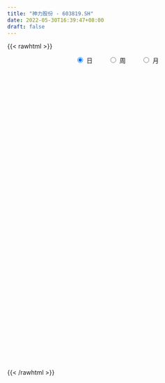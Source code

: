 ```yaml
---
title: "神力股份 - 603819.SH"
date: 2022-05-30T16:39:47+08:00
draft: false
---
```

{{< rawhtml >}}
    <div style="text-align: center">
        <label style="padding: 1rem;"><input style="margin-right: .5rem" type="radio" name="period" value="D" checked onclick="period_change(this)">日</label>
        <label style="padding: 1rem;"><input style="margin-right: .5rem" type="radio" name="period" value="W" onclick="period_change(this)">周</label>
        <label style="padding: 1rem;"><input style="margin-right: .5rem" type="radio" name="period" value="M" onclick="period_change(this)">月</label>
    </div>
    <div id="chart" style="height: 700px;"></div> 
    <script type="text/javascript">
        const D_v = [10223.72,28641.64,24854.76,28462.38,26867.82,13006.92,14292.46,27494.12,19308.76,8694.48,15122.84,15204.4,7670.02,7417.9,7442.34,15569.12,9245.5,9220.27,5285.62,10233.92,4810.43,6404.5,5934.16,6040.42,5192.94,5752.12,6623.2,9784.2,7281.5,10155.64,7905.74,6839.22,6178.46,5468.78,4627.92,9504.5,7367.68,9337.5,12275.96,6157.66,9246.86,10525.52,9536.72,10929.74,12948.22,7440.14,9768.22,6213.0,9106.76,7025.38,11120.38,12427.8,6692.04,10609.6,7522.4,15599.44,13288.26,7909.0,9868.54,19442.16,12157.93,9206.92,7514.91,10358.61,9005.1,8041.52,8830.52,8003.0,15583.64,15485.52,12055.1,15901.34,10285.3,24515.52,14471.04,19278.2,35769.14,33543.32,50049.56,150177.56,79004.63,56477.78,24735.38,42853.44,25423.29,22233.41,27345.42,30953.2,34134.75,26908.0,22181.26,55449.38,38344.74,43847.14,24689.2,30175.5,28969.82,23032.56,11895.56,30319.26,19587.68,42797.8,69416.21,50713.94,42618.26,57391.51,111345.66,165420.46,86145.98,77000.58,92272.63,87296.42,81593.84,52760.0,57339.28,70195.96,75423.82,51297.4,40683.08,27838.6,37239.7,28239.14,59243.17,47792.34,35117.6,23079.48,57954.48,57416.67,136961.23,55951.41,52916.28,72539.8,37294.6,22235.24,53561.3,22894.51,30771.52,49557.62,90156.72,129328.86,94673.08,70117.02,33253.82,37516.3,25923.3,90074.08,87306.24,66559.48,59321.12,48577.06,38110.36,31180.66,28447.72,24217.62,31829.2,46743.86,39338.52,41744.49,40741.26,26920.29,37973.25,107660.24,47471.34,39367.84,23501.46,28471.22,17944.8,15307.4,24383.68,14344.0,9666.0,15599.04,12706.0,32106.14,25380.82,23814.86,25183.51,15918.59,14622.64,12578.0,9690.86,18067.42,37128.0,32363.12,16439.22,11580.14,12929.22,25294.78,34631.82,20804.34,16348.68,10943.5,13491.92,13091.82,12646.52,15341.02,15125.65,19544.26,23601.42,26980.3,16261.08,16120.0,15943.74,13697.36,8838.84,17022.0,8602.0,9547.26,10967.06,7484.72,11038.14,12153.0,8659.4,9856.88,9416.47,14806.75,16845.22,9719.0,19377.0,17823.0,14666.0,20506.0,22494.3,15890.77,11413.0,19129.0,16636.13,6186.2,24771.1,16411.22,25726.1,30597.7,44641.47,24327.79,75830.12,84613.74,46742.85,32865.18,20915.34,31584.9,30231.88,13623.0,24200.3,23887.28,21806.1,20106.66,26139.84,19075.62,23102.92,16304.0]
const D_histogram = [0.0,0.0114616524,0.0180186319,0.0051941545,-0.0095642985,-0.0196404372,-0.0198461986,-0.0220865298,-0.034349636,-0.0413502057,-0.0382157078,-0.044734849,-0.043484818,-0.0386016099,-0.034793703,-0.0400636219,-0.038555946,-0.033423158,-0.0281256409,-0.0324855979,-0.0292262746,-0.020025609,-0.0139258451,-0.0125912473,-0.0085410374,-0.0055342931,-0.003964754,-0.0033692687,-0.0040460152,-0.0112190638,-0.0118514489,-0.0172585832,-0.0183157082,-0.0146346402,-0.0087815536,-0.0024920781,-0.0032730501,0.0087935273,0.020601988,0.022648218,0.0171404311,0.0033185337,-0.0143593073,-0.036685433,-0.0376966685,-0.0309528045,-0.0158021114,-0.0159238646,-0.0211081786,-0.0336129639,-0.0301904709,-0.0328500868,-0.0308112611,-0.0201206069,-0.0115416601,0.008692002,0.0211102351,0.0196345135,0.0216082952,0.0466512692,0.065589145,0.0770055115,0.0848480956,0.0821880752,0.0550283993,0.0399763905,0.0249148734,0.0086656304,0.0269655436,0.0473923046,0.0628678981,0.0627984716,0.0515698834,0.0670032169,0.0707443763,0.0750960453,0.0711347927,0.0786012795,0.1379704394,0.172199483,0.171253599,0.128774716,0.0985731318,0.0793397994,0.0390906176,0.0183224204,-0.0083338295,-0.013651702,-0.004008853,-0.0059069231,-0.0200310678,-0.0091233815,-0.0092424754,-0.0168838097,-0.0224191191,-0.0167204956,-0.0221102283,-0.0449659983,-0.0525796295,-0.0379954684,-0.0357031531,-0.018179562,0.0316260527,0.0396320121,0.048370338,0.0691247297,0.1459428078,0.2037631768,0.2193772743,0.207856953,0.2126446552,0.2198983281,0.175485697,0.1529483281,0.1283622029,0.0907247061,0.0881545838,0.0455946865,0.0062623557,-0.027723053,-0.031623468,-0.0329832418,-0.0013334787,-0.0112768515,-0.0327031598,-0.0441745941,-0.0244537596,0.0693610885,0.078819814,0.05706645,0.001443995,-0.0610072408,-0.1268784858,-0.1573277032,-0.2255234339,-0.2584058107,-0.2776907564,-0.2383078093,-0.1234692027,-0.0583343281,0.0387360586,0.0670449886,0.0633822924,0.0314316476,0.0088809966,0.0782614733,0.0935953351,0.1301962207,0.1696151462,0.1904784262,0.1515966659,0.1088694305,0.0874216283,0.0668347308,0.0279308252,-0.0364324951,-0.1126580381,-0.1716443006,-0.1959202943,-0.2433083287,-0.2013119259,-0.2326691072,-0.2376293686,-0.2335392177,-0.243242049,-0.2152164766,-0.207918108,-0.1822491992,-0.1842868136,-0.1744455494,-0.1553626028,-0.1636804142,-0.1519873272,-0.1586508365,-0.1378183969,-0.0852137449,-0.0433380611,-0.010283503,-0.0068033745,-0.0271322663,-0.0382823177,-0.0359875497,0.00851926,0.0490514499,0.0586906204,0.0566238721,0.0420939527,0.0293525737,-0.0142137676,-0.0167103083,-0.0105269041,-0.0170721756,-0.0107918573,-0.0210280477,-0.035288351,-0.0346503196,-0.0520703678,-0.0516972316,-0.0170990453,0.0224979549,0.0401267382,0.0244635593,0.0250750243,0.0236725594,0.0350672535,0.0652928842,0.0813373758,0.0881051176,0.0859500803,0.074290431,0.0673261965,0.0501148742,0.0432233158,0.0449772676,0.0296194181,0.0189518608,0.0059965139,-0.0032600652,-0.0314036585,-0.037291349,-0.0728700217,-0.1122637158,-0.1159897454,-0.1051965815,-0.1009453389,-0.0784510457,-0.0787079294,-0.0700575933,-0.1269557809,-0.1833758599,-0.1569867822,-0.096950853,-0.0053502317,0.0801850363,0.2070297782,0.2645768482,0.305702222,0.3145368784,0.3134394976,0.3156708691,0.2814997665,0.2460836614,0.2303282085,0.2157094542,0.2122886805,0.199627642,0.1564948164,0.1165889281,0.095209887,0.0614579481]
const D_fast = [0.0,0.0143270655,0.025388703,0.0138627643,-0.0032867634,-0.0182730114,-0.0234403224,-0.0312022861,-0.0520528013,-0.0693909224,-0.0758103515,-0.093513205,-0.1031343785,-0.1079015728,-0.1127920917,-0.128077916,-0.1362092266,-0.1394322281,-0.1411661212,-0.1536474777,-0.1576947231,-0.1535004598,-0.1508821571,-0.1526953711,-0.1507804206,-0.1491572495,-0.1485788989,-0.1488257308,-0.150513981,-0.1604917956,-0.1640870429,-0.1738088231,-0.1794448751,-0.1794224671,-0.175764769,-0.1700983129,-0.1716975475,-0.1574325883,-0.1404736306,-0.1327653461,-0.1339880252,-0.1469802891,-0.1682479571,-0.1997454409,-0.2101808435,-0.2111751807,-0.1999750154,-0.2040777347,-0.2145390934,-0.2354471197,-0.2395722444,-0.2504443821,-0.2561083716,-0.2504478691,-0.2447543373,-0.2223476747,-0.2046518829,-0.2012189761,-0.1938431206,-0.1571373294,-0.1218021672,-0.0911344229,-0.0620798149,-0.0441928165,-0.0575953925,-0.0626533037,-0.0714861025,-0.0855689379,-0.0605276388,-0.0282528017,0.0029397664,0.0185699578,0.0202338404,0.0524179781,0.0738452316,0.0969709119,0.1107933576,0.1379101642,0.2317719339,0.3090508483,0.3509183641,0.3406331601,0.3350748588,0.3356764762,0.3051999489,0.2890123568,0.2602726495,0.2515418515,0.2601824872,0.2568076863,0.2376757746,0.2463026156,0.2438729028,0.2320106162,0.220870527,0.2223890266,0.2114717368,0.1773744672,0.1566159287,0.1617012227,0.1550677497,0.1680464503,0.2257585781,0.2436725406,0.264503451,0.3025390251,0.4158428052,0.5246039684,0.5950623844,0.6355063014,0.6934551674,0.7556834223,0.7551422155,0.7708419286,0.7783463541,0.7633900339,0.7828585576,0.7516973319,0.71393059,0.673014418,0.661208136,0.6516025517,0.6829189452,0.6701563595,0.6405542612,0.6180391784,0.631646573,0.7428016933,0.7719653723,0.7644786207,0.7092171645,0.6315141185,0.5339232521,0.4641421089,0.3395655197,0.2420816903,0.1533740554,0.1331800502,0.2171513561,0.2677026487,0.37445705,0.4195272272,0.4317101041,0.4076173711,0.3872869693,0.4762328144,0.5149655099,0.5841154507,0.6659381628,0.7344210493,0.7334384555,0.7179285777,0.7183361826,0.7144579677,0.6825367685,0.6090653244,0.5046752719,0.4027779342,0.329521867,0.2213067503,0.2129751717,0.1234507136,0.0590831101,0.0047884565,-0.065724887,-0.0915034338,-0.1361845922,-0.1560779831,-0.204187301,-0.2379574241,-0.2577151282,-0.3069530431,-0.3332567879,-0.3795830063,-0.393205166,-0.3619039502,-0.3308627816,-0.3003790994,-0.2985998144,-0.3257117728,-0.3464324037,-0.353134523,-0.3064978983,-0.2537028459,-0.2293910203,-0.2173018006,-0.2213082319,-0.2267114674,-0.2738312506,-0.2805053685,-0.2769536902,-0.2877670057,-0.2841846516,-0.299677854,-0.322760245,-0.3307847935,-0.3612224336,-0.3737736054,-0.3434501804,-0.2982286915,-0.2705682236,-0.2801155127,-0.2732352917,-0.2687196166,-0.2485581092,-0.2020092574,-0.1656304219,-0.1368364007,-0.1175039179,-0.1105909594,-0.1007236448,-0.1054062486,-0.101491978,-0.0884937093,-0.0964467044,-0.1023762964,-0.1138325148,-0.1239041102,-0.1598986182,-0.1751091458,-0.228905324,-0.2963649471,-0.329088413,-0.3445943945,-0.3655794865,-0.3626979549,-0.3826318209,-0.3914958831,-0.4801330159,-0.5823970599,-0.5952546778,-0.5594564618,-0.4691933984,-0.3636118713,-0.1850096849,-0.0613184028,0.0562325265,0.1437014024,0.2209638961,0.3021129849,0.3383168239,0.3644216342,0.4062482333,0.4455568426,0.495208239,0.532454111,0.5284449896,0.5176863332,0.5201097639,0.5017223121]
const D_slow = [0.0,0.0028654131,0.0073700711,0.0086686097,0.0062775351,0.0013674258,-0.0035941239,-0.0091157563,-0.0177031653,-0.0280407167,-0.0375946437,-0.0487783559,-0.0596495604,-0.0692999629,-0.0779983887,-0.0880142941,-0.0976532806,-0.1060090701,-0.1130404803,-0.1211618798,-0.1284684485,-0.1334748507,-0.136956312,-0.1401041238,-0.1422393832,-0.1436229564,-0.1446141449,-0.1454564621,-0.1464679659,-0.1492727318,-0.152235594,-0.1565502399,-0.1611291669,-0.164787827,-0.1669832154,-0.1676062349,-0.1684244974,-0.1662261156,-0.1610756186,-0.1554135641,-0.1511284563,-0.1502988229,-0.1538886497,-0.163060008,-0.1724841751,-0.1802223762,-0.184172904,-0.1881538702,-0.1934309148,-0.2018341558,-0.2093817735,-0.2175942952,-0.2252971105,-0.2303272622,-0.2332126773,-0.2310396767,-0.225762118,-0.2208534896,-0.2154514158,-0.2037885985,-0.1873913123,-0.1681399344,-0.1469279105,-0.1263808917,-0.1126237919,-0.1026296942,-0.0964009759,-0.0942345683,-0.0874931824,-0.0756451062,-0.0599281317,-0.0442285138,-0.031336043,-0.0145852388,0.0031008553,0.0218748666,0.0396585648,0.0593088847,0.0938014945,0.1368513653,0.179664765,0.211858444,0.236501727,0.2563366768,0.2661093312,0.2706899363,0.268606479,0.2651935535,0.2641913402,0.2627146094,0.2577068425,0.2554259971,0.2531153783,0.2488944258,0.2432896461,0.2391095222,0.2335819651,0.2223404655,0.2091955582,0.1996966911,0.1907709028,0.1862260123,0.1941325255,0.2040405285,0.216133113,0.2334142954,0.2698999974,0.3208407916,0.3756851101,0.4276493484,0.4808105122,0.5357850942,0.5796565185,0.6178936005,0.6499841512,0.6726653278,0.6947039737,0.7061026453,0.7076682343,0.700737471,0.692831604,0.6845857936,0.6842524239,0.681433211,0.6732574211,0.6622137725,0.6561003326,0.6734406048,0.6931455583,0.7074121708,0.7077731695,0.6925213593,0.6608017379,0.6214698121,0.5650889536,0.5004875009,0.4310648118,0.3714878595,0.3406205588,0.3260369768,0.3357209914,0.3524822386,0.3683278117,0.3761857236,0.3784059727,0.397971341,0.4213701748,0.45391923,0.4963230166,0.5439426231,0.5818417896,0.6090591472,0.6309145543,0.647623237,0.6546059433,0.6454978195,0.61733331,0.5744222348,0.5254421613,0.4646150791,0.4142870976,0.3561198208,0.2967124787,0.2383276742,0.177517162,0.1237130428,0.0717335158,0.026171216,-0.0199004874,-0.0635118747,-0.1023525254,-0.143272629,-0.1812694608,-0.2209321699,-0.2553867691,-0.2766902053,-0.2875247206,-0.2900955963,-0.29179644,-0.2985795065,-0.308150086,-0.3171469734,-0.3150171584,-0.3027542959,-0.2880816408,-0.2739256727,-0.2634021846,-0.2560640411,-0.259617483,-0.2637950601,-0.2664267861,-0.27069483,-0.2733927944,-0.2786498063,-0.287471894,-0.2961344739,-0.3091520659,-0.3220763738,-0.3263511351,-0.3207266464,-0.3106949618,-0.304579072,-0.2983103159,-0.2923921761,-0.2836253627,-0.2673021417,-0.2469677977,-0.2249415183,-0.2034539982,-0.1848813905,-0.1680498413,-0.1555211228,-0.1447152938,-0.1334709769,-0.1260661224,-0.1213281572,-0.1198290287,-0.120644045,-0.1284949597,-0.1378177969,-0.1560353023,-0.1841012313,-0.2130986676,-0.239397813,-0.2646341477,-0.2842469091,-0.3039238915,-0.3214382898,-0.353177235,-0.3990212,-0.4382678956,-0.4625056088,-0.4638431667,-0.4437969076,-0.3920394631,-0.325895251,-0.2494696955,-0.1708354759,-0.0924756015,-0.0135578842,0.0568170574,0.1183379727,0.1759200249,0.2298473884,0.2829195585,0.332826469,0.3719501731,0.4010974052,0.4248998769,0.4402643639]
const D_data = [['2021-05-18', 9.8493, 9.9691, 9.7795, 9.989],['2021-05-19', 9.999, 10.1487, 9.8793, 10.1686],['2021-05-20', 10.1587, 10.1487, 10.019, 10.2784],['2021-05-21', 10.1986, 9.8992, 9.8194, 10.1986],['2021-05-24', 9.8294, 9.7994, 9.7395, 9.999],['2021-05-25', 9.8094, 9.7795, 9.7096, 9.9092],['2021-05-26', 9.7695, 9.8593, 9.7196, 9.9292],['2021-05-27', 9.8194, 9.8094, 9.7196, 9.9092],['2021-05-28', 9.7395, 9.6198, 9.5699, 9.7994],['2021-05-31', 9.6198, 9.5998, 9.51, 9.6497],['2021-06-01', 9.6298, 9.6797, 9.52, 9.7695],['2021-06-02', 9.7096, 9.51, 9.4801, 9.7096],['2021-06-03', 9.4801, 9.5499, 9.4701, 9.6098],['2021-06-04', 9.5799, 9.5699, 9.51, 9.6098],['2021-06-07', 9.5799, 9.54, 9.5001, 9.6298],['2021-06-08', 9.53, 9.3803, 9.3603, 9.5799],['2021-06-09', 9.4102, 9.4102, 9.3404, 9.4302],['2021-06-10', 9.4402, 9.4302, 9.3105, 9.4601],['2021-06-11', 9.4302, 9.4202, 9.3404, 9.4701],['2021-06-15', 9.4601, 9.2606, 9.2306, 9.4601],['2021-06-16', 9.2905, 9.3105, 9.2406, 9.4003],['2021-06-17', 9.4003, 9.3803, 9.3204, 9.4202],['2021-06-18', 9.42, 9.35, 9.12, 9.45],['2021-06-21', 9.37, 9.28, 9.27, 9.37],['2021-06-22', 9.38, 9.3, 9.28, 9.38],['2021-06-23', 9.3, 9.28, 9.24, 9.3],['2021-06-24', 9.23, 9.25, 9.2, 9.3],['2021-06-25', 9.24, 9.22, 9.17, 9.25],['2021-06-28', 9.29, 9.18, 9.16, 9.29],['2021-06-29', 9.13, 9.05, 9.0, 9.16],['2021-06-30', 9.06, 9.08, 8.94, 9.09],['2021-07-01', 9.07, 8.97, 8.93, 9.08],['2021-07-02', 8.98, 8.97, 8.84, 9.05],['2021-07-05', 9.04, 9.0, 8.89, 9.06],['2021-07-06', 9.01, 9.02, 8.96, 9.06],['2021-07-07', 9.0, 9.03, 8.9, 9.07],['2021-07-08', 9.04, 8.93, 8.91, 9.07],['2021-07-09', 8.85, 9.1, 8.85, 9.1],['2021-07-12', 9.12, 9.15, 9.1, 9.22],['2021-07-13', 9.15, 9.06, 9.05, 9.23],['2021-07-14', 9.14, 8.95, 8.91, 9.14],['2021-07-15', 8.95, 8.78, 8.76, 9.01],['2021-07-16', 8.78, 8.62, 8.58, 8.8],['2021-07-19', 8.65, 8.41, 8.37, 8.65],['2021-07-20', 8.42, 8.56, 8.38, 8.6],['2021-07-21', 8.6, 8.62, 8.53, 8.74],['2021-07-22', 8.75, 8.74, 8.54, 8.84],['2021-07-23', 8.75, 8.55, 8.51, 8.78],['2021-07-26', 8.52, 8.43, 8.4, 8.74],['2021-07-27', 8.46, 8.24, 8.1, 8.53],['2021-07-28', 8.24, 8.36, 7.95, 8.46],['2021-07-29', 8.37, 8.23, 8.16, 8.58],['2021-07-30', 8.23, 8.23, 8.02, 8.32],['2021-08-02', 8.23, 8.32, 8.11, 8.34],['2021-08-03', 8.39, 8.3, 8.28, 8.41],['2021-08-04', 8.4, 8.49, 8.29, 8.58],['2021-08-05', 8.38, 8.46, 8.35, 8.59],['2021-08-06', 8.44, 8.3, 8.25, 8.5],['2021-08-09', 8.3, 8.33, 8.13, 8.36],['2021-08-10', 8.4, 8.69, 8.33, 8.77],['2021-08-11', 8.7, 8.75, 8.66, 8.83],['2021-08-12', 8.77, 8.77, 8.63, 8.85],['2021-08-13', 8.71, 8.82, 8.71, 8.87],['2021-08-16', 8.82, 8.75, 8.67, 8.86],['2021-08-17', 8.67, 8.4, 8.38, 8.75],['2021-08-18', 8.4, 8.46, 8.37, 8.5],['2021-08-19', 8.41, 8.39, 8.38, 8.48],['2021-08-20', 8.46, 8.29, 8.17, 8.46],['2021-08-23', 8.37, 8.73, 8.25, 8.78],['2021-08-24', 8.77, 8.88, 8.77, 9.1],['2021-08-25', 8.8, 8.95, 8.75, 9.01],['2021-08-26', 9.07, 8.84, 8.74, 9.09],['2021-08-27', 8.84, 8.71, 8.67, 8.95],['2021-08-30', 8.78, 9.1, 8.6, 9.18],['2021-08-31', 9.1, 9.06, 8.96, 9.17],['2021-09-01', 9.06, 9.15, 9.02, 9.37],['2021-09-02', 9.17, 9.11, 8.83, 9.33],['2021-09-03', 9.12, 9.33, 9.03, 9.57],['2021-09-06', 9.38, 10.26, 9.38, 10.26],['2021-09-07', 11.15, 10.34, 9.94, 11.15],['2021-09-08', 10.07, 10.15, 9.81, 10.22],['2021-09-09', 9.9, 9.66, 9.61, 9.96],['2021-09-10', 9.66, 9.74, 9.58, 9.75],['2021-09-13', 9.7, 9.85, 9.7, 10.11],['2021-09-14', 9.9, 9.51, 9.51, 9.97],['2021-09-15', 9.5, 9.65, 9.38, 9.73],['2021-09-16', 9.65, 9.49, 9.45, 9.95],['2021-09-17', 9.49, 9.7, 9.42, 9.75],['2021-09-22', 9.66, 9.93, 9.6, 9.96],['2021-09-23', 10.03, 9.84, 9.7, 10.05],['2021-09-24', 9.81, 9.67, 9.6, 9.9],['2021-09-27', 9.89, 10.0, 9.73, 10.57],['2021-09-28', 10.06, 9.92, 9.47, 10.1],['2021-09-29', 9.7, 9.83, 9.64, 10.3],['2021-09-30', 9.76, 9.84, 9.76, 10.08],['2021-10-08', 9.93, 10.0, 9.84, 10.18],['2021-10-11', 10.1, 9.88, 9.8, 10.1],['2021-10-12', 9.86, 9.59, 9.52, 9.9],['2021-10-13', 9.59, 9.69, 9.46, 9.74],['2021-10-14', 9.69, 9.98, 9.59, 10.04],['2021-10-15', 9.88, 9.87, 9.71, 10.02],['2021-10-18', 9.98, 10.12, 9.86, 10.23],['2021-10-19', 10.12, 10.74, 10.02, 10.88],['2021-10-20', 10.79, 10.43, 10.38, 10.79],['2021-10-21', 10.33, 10.55, 10.33, 10.77],['2021-10-22', 10.55, 10.86, 10.22, 10.95],['2021-10-25', 10.97, 11.95, 10.75, 11.95],['2021-10-26', 12.12, 12.26, 11.72, 12.68],['2021-10-27', 12.14, 12.15, 11.9, 12.4],['2021-10-28', 11.81, 12.05, 11.32, 12.22],['2021-10-29', 12.06, 12.47, 11.6, 12.79],['2021-11-01', 12.32, 12.78, 12.03, 12.89],['2021-11-02', 12.56, 12.27, 12.02, 12.8],['2021-11-03', 12.39, 12.58, 12.01, 12.64],['2021-11-04', 12.39, 12.63, 12.32, 12.85],['2021-11-05', 12.51, 12.48, 12.33, 13.19],['2021-11-08', 12.35, 12.98, 11.78, 12.99],['2021-11-09', 12.98, 12.51, 12.51, 13.19],['2021-11-10', 12.41, 12.45, 12.27, 12.66],['2021-11-11', 12.46, 12.41, 12.23, 12.65],['2021-11-12', 12.3, 12.76, 12.22, 12.79],['2021-11-15', 12.96, 12.85, 12.56, 12.96],['2021-11-16', 12.89, 13.43, 12.35, 13.43],['2021-11-17', 13.4, 13.06, 12.93, 13.79],['2021-11-18', 13.0, 12.91, 12.8, 13.4],['2021-11-19', 12.78, 13.01, 12.69, 13.12],['2021-11-22', 12.9, 13.49, 12.84, 13.66],['2021-11-23', 13.79, 14.84, 13.56, 14.84],['2021-11-24', 15.0, 14.22, 14.0, 15.17],['2021-11-25', 14.22, 13.95, 13.83, 14.26],['2021-11-26', 13.81, 13.44, 13.3, 13.84],['2021-11-29', 12.4, 13.11, 12.4, 13.14],['2021-11-30', 13.08, 12.74, 12.7, 13.2],['2021-12-01', 12.78, 12.9, 12.67, 12.97],['2021-12-02', 12.84, 12.09, 12.01, 12.84],['2021-12-03', 12.09, 12.14, 12.01, 12.41],['2021-12-06', 12.17, 12.02, 11.7, 12.25],['2021-12-07', 12.02, 12.66, 11.88, 12.74],['2021-12-08', 12.66, 13.93, 12.46, 13.93],['2021-12-09', 14.23, 13.77, 13.63, 14.58],['2021-12-10', 13.75, 14.65, 13.58, 14.77],['2021-12-13', 14.84, 14.22, 13.84, 14.95],['2021-12-14', 14.55, 13.99, 13.92, 14.55],['2021-12-15', 14.3, 13.63, 13.56, 14.3],['2021-12-16', 13.77, 13.67, 13.49, 13.77],['2021-12-17', 13.67, 15.04, 13.31, 15.04],['2021-12-20', 15.2, 14.72, 14.46, 15.36],['2021-12-21', 14.22, 15.28, 14.22, 15.8],['2021-12-22', 15.36, 15.71, 15.01, 16.1],['2021-12-23', 15.84, 15.86, 15.46, 16.19],['2021-12-24', 16.0, 15.28, 15.27, 16.29],['2021-12-27', 15.31, 15.2, 15.11, 15.72],['2021-12-28', 15.2, 15.46, 15.1, 15.47],['2021-12-29', 15.46, 15.51, 15.21, 15.72],['2021-12-30', 15.54, 15.25, 15.09, 15.66],['2021-12-31', 15.25, 14.74, 14.6, 15.67],['2022-01-04', 14.61, 14.24, 14.06, 14.91],['2022-01-05', 14.3, 14.06, 13.39, 14.33],['2022-01-06', 13.85, 14.2, 13.71, 14.75],['2022-01-07', 14.21, 13.61, 13.6, 14.33],['2022-01-10', 13.68, 14.6, 13.66, 14.6],['2022-01-11', 14.6, 13.59, 13.45, 15.71],['2022-01-12', 13.59, 13.68, 13.21, 13.97],['2022-01-13', 13.68, 13.64, 13.03, 13.87],['2022-01-14', 13.69, 13.29, 13.24, 13.76],['2022-01-17', 13.6, 13.65, 13.0, 13.65],['2022-01-18', 13.64, 13.33, 13.33, 13.66],['2022-01-19', 13.33, 13.5, 13.25, 13.66],['2022-01-20', 13.51, 13.07, 12.15, 13.54],['2022-01-21', 13.12, 13.09, 12.85, 13.33],['2022-01-24', 13.0, 13.14, 12.93, 13.21],['2022-01-25', 13.01, 12.68, 12.68, 13.14],['2022-01-26', 12.52, 12.79, 12.5, 12.96],['2022-01-27', 12.79, 12.42, 11.51, 12.81],['2022-01-28', 11.99, 12.65, 11.99, 12.76],['2022-02-07', 12.78, 13.12, 12.65, 13.35],['2022-02-08', 13.4, 13.15, 13.01, 13.54],['2022-02-09', 13.15, 13.18, 12.9, 13.33],['2022-02-10', 13.18, 12.86, 12.0, 13.18],['2022-02-11', 13.0, 12.46, 12.43, 13.0],['2022-02-14', 12.46, 12.42, 12.3, 12.62],['2022-02-15', 12.42, 12.49, 12.18, 12.55],['2022-02-16', 13.22, 13.09, 12.21, 13.3],['2022-02-17', 13.09, 13.25, 12.98, 13.4],['2022-02-18', 13.1, 13.0, 12.91, 13.49],['2022-02-21', 13.0, 12.88, 12.84, 13.07],['2022-02-22', 12.64, 12.68, 12.61, 12.88],['2022-02-23', 12.48, 12.62, 12.48, 12.85],['2022-02-24', 12.72, 12.05, 11.89, 12.73],['2022-02-25', 12.05, 12.39, 12.05, 12.58],['2022-02-28', 12.44, 12.46, 12.13, 12.62],['2022-03-01', 12.6, 12.25, 12.2, 12.6],['2022-03-02', 12.26, 12.36, 12.21, 12.49],['2022-03-03', 12.36, 12.09, 12.02, 12.41],['2022-03-04', 12.17, 11.91, 11.85, 12.27],['2022-03-07', 11.94, 11.99, 11.83, 12.19],['2022-03-08', 11.99, 11.64, 11.52, 12.19],['2022-03-09', 11.64, 11.73, 11.31, 11.97],['2022-03-10', 12.6, 12.18, 11.78, 12.6],['2022-03-11', 12.53, 12.4, 11.8, 12.6],['2022-03-14', 12.15, 12.26, 12.15, 12.52],['2022-03-15', 12.05, 11.83, 11.8, 12.5],['2022-03-16', 11.91, 11.97, 11.45, 12.15],['2022-03-17', 11.92, 11.92, 11.81, 12.06],['2022-03-18', 11.87, 12.09, 11.75, 12.11],['2022-03-21', 12.11, 12.44, 11.9, 12.58],['2022-03-22', 12.3, 12.41, 12.2, 12.51],['2022-03-23', 12.59, 12.39, 12.26, 12.59],['2022-03-24', 12.3, 12.33, 12.22, 12.43],['2022-03-25', 12.28, 12.21, 12.18, 12.43],['2022-03-28', 12.17, 12.25, 12.0, 12.3],['2022-03-29', 12.34, 12.08, 11.93, 12.34],['2022-03-30', 12.17, 12.16, 12.09, 12.27],['2022-03-31', 12.32, 12.27, 12.11, 12.35],['2022-04-01', 12.21, 12.03, 11.97, 12.23],['2022-04-06', 12.03, 12.02, 11.96, 12.29],['2022-04-07', 12.0, 11.92, 11.68, 12.03],['2022-04-08', 12.01, 11.89, 11.58, 12.01],['2022-04-11', 11.94, 11.52, 11.31, 11.94],['2022-04-12', 11.53, 11.66, 11.33, 11.7],['2022-04-13', 11.62, 11.11, 11.11, 11.62],['2022-04-14', 11.34, 10.76, 10.53, 11.34],['2022-04-15', 10.64, 10.97, 10.43, 11.05],['2022-04-18', 10.97, 11.05, 10.6, 11.16],['2022-04-19', 11.05, 10.89, 10.78, 11.14],['2022-04-20', 10.9, 11.08, 10.9, 11.32],['2022-04-21', 11.32, 10.75, 10.53, 11.38],['2022-04-22', 10.77, 10.78, 10.63, 10.95],['2022-04-25', 10.51, 9.7, 9.7, 10.63],['2022-04-26', 9.66, 9.22, 9.1, 10.01],['2022-04-27', 9.1, 9.98, 8.9, 10.0],['2022-04-28', 9.98, 10.47, 9.58, 10.6],['2022-04-29', 10.62, 11.17, 10.48, 11.51],['2022-05-05', 11.0, 11.54, 10.83, 11.58],['2022-05-06', 11.55, 12.69, 11.55, 12.69],['2022-05-09', 12.02, 12.46, 12.02, 12.87],['2022-05-10', 12.3, 12.71, 12.1, 12.89],['2022-05-11', 12.88, 12.66, 12.46, 12.98],['2022-05-12', 12.66, 12.79, 12.57, 12.85],['2022-05-13', 12.74, 13.08, 12.69, 13.1],['2022-05-16', 13.1, 12.78, 12.2, 13.38],['2022-05-17', 12.86, 12.8, 12.67, 12.88],['2022-05-18', 12.8, 13.12, 12.61, 13.24],['2022-05-19', 12.95, 13.26, 12.92, 13.29],['2022-05-20', 13.24, 13.56, 13.14, 13.66],['2022-05-23', 13.69, 13.61, 13.41, 13.8],['2022-05-24', 13.9, 13.27, 13.24, 13.9],['2022-05-25', 13.0, 13.25, 13.0, 13.49],['2022-05-26', 13.2, 13.46, 12.96, 13.5],['2022-05-27', 13.46, 13.28, 13.15, 13.54]]
const W_v = [124397.04,78255.26,74314.95,53893.98,46025.87,107796.12,63448.7,123726.37,104907.79,123689.44,140122.63,93604.65,131488.13,52957.3,40434.07,38227.01,45257.57,41012.84,45404.16,41568.2,61563.59,58912.45,42914.14,71328.88,29881.83,66048.3,43030.54,46580.37,38203.96,37866.29,12992.0,11472.97,31758.98,64363.07,73571.13,52567.38,50661.23,41857.19,103332.98,52470.38,45266.91,25066.61,113569.38,323449.64,165842.99,85697.51,58589.56,105363.93,158243.94,285277.88,244212.54,319194.85,178535.94,109220.14,71725.52,57230.0,44905.5,47252.0,34336.53,34063.57,37087.16,37071.56,33013.33,38382.56,29820.52,37773.0,42066.74,70436.09,53243.12,48611.48,73547.61,47033.13,28375.59,36206.02,24780.97,13462.0,39208.03,33556.99,36723.0,42349.08,29761.37,54391.02,105768.46,143596.57,137586.12,96454.49,81505.06,75494.86,84566.83,139719.22,70393.96,19616.82,46499.68,43505.97,28109.18,54942.26,70865.73,99987.82,66534.81,340415.95,238914.83,141189.79,73464.6,80441.03,73763.23,72204.77,64561.36,87736.4,84275.56,154437.3,81242.67,89318.31,64698.75,12352.0,37126.62,68435.03,80237.36,73216.07,122645.56,116965.35,176563.95,79131.45,66406.15,59305.43,80997.42,111654.45,51200.36,73359.04,88079.65,80608.42,157392.1,106307.8,126945.09,155082.09,127849.2,131861.26,174693.64,121615.55,73236.89,61882.29,60138.68,59422.02,47219.38,75372.13,128173.5,78206.43,88547.95,92003.0,63954.6,87802.75,100763.6,194993.62,229720.13,268193.99,151936.77,285173.95,325779.97,252224.09,402492.56,422275.0,357104.48,160620.21,201352.91,148286.81,66188.68,41247.0,345636.0,292443.16,146811.02,143981.59,124940.77,103904.14,103197.14,89949.34,92983.56,149504.94,95837.78,37057.24,89726.78,59986.22,46618.32,48731.72,47683.16,24197.34,17199.29,48492.01,30455.33,35967.43,43605.02,34946.76,48525.42,153641.67,83576.12,96882.88,105362.62,18100.62,72054.42,111947.41,100970.08,54109.64,46762.85,27383.01,33392.88,38360.56,36306.38,47742.72,47299.32,46372.36,54928.7,58190.46,44238.75,69310.9,127577.22,360444.91,148808.76,83224.01,162330.46,30175.5,113804.88,262937.72,532185.3100000001,349185.5000000001,232482.6,193471.73,361200.0700000001,208525.45,394487.8,256884.52,299874.26,162419.06,148744.56,255974.13,100451.1,95458.0,92117.6,113688.62,105240.3,66522.44,100592.65,70861.02,53623.04,51123.89,41370.97,94866.3,69255.1,142147.59,100157.91,216722.01,113748.56,104729.04]
const W_histogram = [0.0,-0.0839904274,-0.1142345237,-0.1637075892,-0.2370465885,-0.2467139939,-0.2123792281,-0.1326289029,-0.0581962979,-0.0056461468,0.0623682045,0.1061244515,0.148937344,0.0844311337,0.0596606691,-0.0203517554,-0.0457428727,-0.1523770714,-0.2354618312,-0.2992323872,-0.3690424617,-0.3984937747,-0.4089335016,-0.365325973,-0.3185244887,-0.2563301195,-0.2032906155,-0.1519181334,-0.1781891385,-0.198935213,-0.1783906873,-0.144053383,-0.097175658,0.025551192,0.0556034908,0.0460270536,0.0997010519,0.1469715556,0.1944737308,0.187112512,0.1940354236,0.1973445993,0.2266685148,0.2998044755,0.3219701361,0.2877779328,0.2472929206,0.2626368314,0.2823800744,0.2910193669,0.2252761877,0.2498168539,0.2411235721,0.1912120253,0.0885518305,-0.0047783258,-0.0657038495,-0.0765866043,-0.0780265069,-0.0780361448,-0.0539583056,-0.0142309525,0.0244546187,0.030638964,0.0245076035,0.0200612447,0.0364823059,0.0907444469,0.1379381509,0.1237829922,0.1041058926,0.0716213482,0.0455018771,0.0307256336,0.0048162061,-0.0152177227,-0.0362340784,-0.0455201939,-0.036040003,-0.0199411686,0.0015306457,0.0177999235,0.0451418148,0.0511607736,0.0924330583,0.1087739904,0.1090603642,0.1139027484,0.1092491218,0.1206300965,0.0884124908,0.0530171821,0.0336127716,0.009938471,-0.0182314407,0.0142086678,0.0395983476,0.0047431752,-0.0075223871,0.0172011632,0.0719740881,0.0408270737,0.0455883692,0.0594839942,0.0541369007,0.0123031944,0.0013491543,0.0146542639,0.0159238053,0.0857068406,0.1063705464,0.0900905452,0.0628795586,0.0445614542,0.0350882446,0.0301268108,-0.0007374731,0.000056664,0.0307734085,0.0057806566,0.019957685,0.0029371301,0.0058130998,-0.0223874345,-0.0511783708,-0.0893263228,-0.1108863548,-0.1327152299,-0.1518235409,-0.1924614933,-0.2690924189,-0.3014686754,-0.2685271961,-0.2540963708,-0.1935943034,-0.1821487868,-0.1534279414,-0.1564974918,-0.1351004022,-0.1175038974,-0.1005318407,-0.0952182425,-0.0886006457,-0.0485211787,-0.0048963949,0.0247051147,0.0641520028,0.1085193436,0.125917696,0.1661906885,0.2684973142,0.2578487248,0.2534323513,0.2277446469,0.1748994646,0.2424167514,0.3774603394,0.4367137734,0.622043025,0.7561709865,0.6953326371,0.5775876529,0.410561808,0.195629857,0.0321769392,-0.0370100543,0.0393761491,0.0156888945,-0.0778000308,-0.1195251136,-0.1308067577,-0.2004536892,-0.2465239162,-0.3321607918,-0.4297120138,-0.4681321934,-0.4861543491,-0.4740542927,-0.4630050369,-0.506268483,-0.5024606249,-0.472658263,-0.444885092,-0.3837961954,-0.3073377804,-0.2302844669,-0.1780260129,-0.1710263733,-0.140787393,-0.1252690748,-0.1226898661,-0.0675706849,-0.0236544166,0.0090773029,0.0165079219,0.0267601598,0.0547368046,0.0699462979,0.0634588537,0.0582137902,0.047520698,0.0389386315,0.0282245558,0.0090133784,0.0097136329,-0.0160936356,-0.0309605235,-0.0540746966,-0.0561342891,-0.016043421,-0.0186070711,0.0128978337,0.0768388456,0.1441814469,0.1810793206,0.1971862417,0.2117315504,0.223414826,0.2136754479,0.2620080938,0.3831752642,0.4406603241,0.4714436244,0.4808880223,0.4868536569,0.3788119454,0.4472582732,0.4864229759,0.4945001388,0.4317639723,0.2892956172,0.155354042,0.0410823624,-0.0702801719,-0.1578669034,-0.1790132761,-0.230389897,-0.2891996031,-0.2870230427,-0.2971355183,-0.2863015836,-0.2813995373,-0.2772783842,-0.3230085216,-0.3502641365,-0.3266989263,-0.1996569618,-0.0860764236,0.0190524493,0.064828104]
const W_fast = [0.0,-0.1049880342,-0.1637907614,-0.2541907243,-0.3867913706,-0.4581372745,-0.4768973158,-0.4303042163,-0.3704206857,-0.3192820713,-0.235675669,-0.165388309,-0.0853410805,-0.1287395074,-0.1385948047,-0.2236951681,-0.2605220036,-0.4052504701,-0.5472006878,-0.6857793405,-0.8478500304,-0.976924787,-1.0895978894,-1.1373218541,-1.1701514919,-1.1720396526,-1.1698228025,-1.1564298538,-1.2272481435,-1.2977280213,-1.3217811674,-1.3234572088,-1.3008733984,-1.1717587503,-1.1278055788,-1.1258752526,-1.0472759913,-0.9632625987,-0.8671419908,-0.8277250816,-0.7722933142,-0.7196479886,-0.6336569444,-0.4855698648,-0.3829116702,-0.3451593903,-0.3238211723,-0.2428180537,-0.1524797921,-0.0710856578,-0.0805097902,0.0064850895,0.0580727008,0.0559641603,-0.0245580769,-0.1190828146,-0.1964343007,-0.2264637066,-0.2474102359,-0.26692891,-0.2563406472,-0.2201710322,-0.1753718064,-0.16152772,-0.1615321797,-0.1609632273,-0.1354215897,-0.0584733369,0.0232049048,0.0399954942,0.0463448677,0.0317656604,0.0170216585,0.0099268234,-0.0147785526,-0.0386169121,-0.0686917873,-0.0893579513,-0.0888877612,-0.0777742189,-0.0559197432,-0.0352004845,0.0034268605,0.0222360126,0.0866165619,0.1301509916,0.1577024565,0.1910205278,0.2136791817,0.2552176805,0.2451031974,0.2229621842,0.2119609667,0.1907712838,0.1580435119,0.1940357874,0.229325054,0.1956556754,0.1815095164,0.2105333575,0.2832998044,0.2623595584,0.2785179463,0.3072845698,0.3154717015,0.2767137938,0.2660970422,0.2830657179,0.2883162105,0.379525956,0.4267822983,0.4330249335,0.4215338365,0.4143560957,0.4136549473,0.4162252162,0.385176564,0.3859848671,0.4243949636,0.4008473759,0.4200138256,0.4037275532,0.4080567979,0.3742594049,0.332673876,0.2721943433,0.2229127226,0.16790504,0.1108408438,0.0220875181,-0.1218165122,-0.2295599376,-0.2637502573,-0.3128435248,-0.3007400332,-0.3348317132,-0.3444678533,-0.3866617766,-0.3990397875,-0.4108192571,-0.4189801606,-0.437471123,-0.4530036876,-0.4250545153,-0.3826538303,-0.3468760419,-0.2913911531,-0.2198939764,-0.1710162001,-0.0891955354,0.0802354188,0.1340490106,0.1929907249,0.2242391822,0.2151188661,0.3432403408,0.5726490136,0.741080891,1.0819208988,1.4050916069,1.5180864168,1.5447383458,1.4803529529,1.3143284661,1.1589197831,1.0804802761,1.1667105168,1.1469454858,1.0340065528,0.9624001916,0.918416858,0.7986565042,0.6909552983,0.5222782246,0.3172989992,0.1618457712,0.0222850283,-0.0841284886,-0.1888304919,-0.3586610588,-0.4804683569,-0.5688305608,-0.6522786628,-0.687138815,-0.6875148452,-0.6680326483,-0.6602806976,-0.6960376513,-0.7009955192,-0.7167944697,-0.7448877276,-0.7066612176,-0.6686585534,-0.6336575083,-0.6220999087,-0.6051576309,-0.5634967849,-0.5308007172,-0.5214234479,-0.5121150638,-0.5109279815,-0.5097753902,-0.513433327,-0.5303911598,-0.5272624971,-0.5570931745,-0.5797001932,-0.6163330405,-0.6324262052,-0.5963461924,-0.6035616103,-0.568832247,-0.4856815237,-0.3822935607,-0.3001258568,-0.2347223754,-0.167244179,-0.099707197,-0.0560277131,0.0578069562,0.2747679427,0.4424180837,0.5910622901,0.7207286935,0.8484077424,0.8350690173,1.0153299133,1.17610036,1.3078025576,1.3530073842,1.2828629334,1.1877598687,1.0837587797,0.9548262024,0.827772745,0.7618730534,0.6528989582,0.5217893513,0.452210151,0.3678137958,0.3070723347,0.2416244966,0.1764260537,0.0499437859,-0.0648778631,-0.1229873845,-0.0458596605,0.0462017719,0.1560937571,0.2180764378]
const W_slow = [0.0,-0.0209976068,-0.0495562378,-0.0904831351,-0.1497447822,-0.2114232806,-0.2645180877,-0.2976753134,-0.3122243879,-0.3136359246,-0.2980438734,-0.2715127606,-0.2342784245,-0.2131706411,-0.1982554738,-0.2033434127,-0.2147791308,-0.2528733987,-0.3117388565,-0.3865469533,-0.4788075687,-0.5784310124,-0.6806643878,-0.771995881,-0.8516270032,-0.9157095331,-0.966532187,-1.0045117203,-1.049059005,-1.0987928082,-1.1433904801,-1.1794038258,-1.2036977403,-1.1973099423,-1.1834090696,-1.1719023062,-1.1469770432,-1.1102341543,-1.0616157216,-1.0148375936,-0.9663287377,-0.9169925879,-0.8603254592,-0.7853743403,-0.7048818063,-0.6329373231,-0.5711140929,-0.5054548851,-0.4348598665,-0.3621050248,-0.3057859778,-0.2433317644,-0.1830508713,-0.135247865,-0.1131099074,-0.1143044889,-0.1307304512,-0.1498771023,-0.169383729,-0.1888927652,-0.2023823416,-0.2059400797,-0.1998264251,-0.1921666841,-0.1860397832,-0.181024472,-0.1719038956,-0.1492177838,-0.1147332461,-0.083787498,-0.0577610249,-0.0398556878,-0.0284802186,-0.0207988102,-0.0195947587,-0.0233991893,-0.0324577089,-0.0438377574,-0.0528477582,-0.0578330503,-0.0574503889,-0.053000408,-0.0417149543,-0.0289247609,-0.0058164964,0.0213770012,0.0486420923,0.0771177794,0.1044300599,0.134587584,0.1566907067,0.1699450022,0.1783481951,0.1808328128,0.1762749526,0.1798271196,0.1897267065,0.1909125003,0.1890319035,0.1933321943,0.2113257163,0.2215324847,0.232929577,0.2478005756,0.2613348008,0.2644105994,0.2647478879,0.2684114539,0.2723924052,0.2938191154,0.320411752,0.3429343883,0.3586542779,0.3697946415,0.3785667026,0.3860984053,0.3859140371,0.3859282031,0.3936215552,0.3950667193,0.4000561406,0.4007904231,0.4022436981,0.3966468394,0.3838522467,0.3615206661,0.3337990774,0.3006202699,0.2626643847,0.2145490114,0.1472759066,0.0719087378,0.0047769388,-0.0587471539,-0.1071457298,-0.1526829265,-0.1910399118,-0.2301642848,-0.2639393853,-0.2933153597,-0.3184483199,-0.3422528805,-0.3644030419,-0.3765333366,-0.3777574353,-0.3715811567,-0.355543156,-0.32841332,-0.2969338961,-0.2553862239,-0.1882618954,-0.1237997142,-0.0604416264,-0.0035054646,0.0402194015,0.1008235894,0.1951886742,0.3043671176,0.4598778738,0.6489206204,0.8227537797,0.9671506929,1.0697911449,1.1186986092,1.126742844,1.1174903304,1.1273343677,1.1312565913,1.1118065836,1.0819253052,1.0492236158,0.9991101935,0.9374792144,0.8544390165,0.747011013,0.6299779646,0.5084393774,0.3899258042,0.274174545,0.1476074242,0.021992268,-0.0961722978,-0.2073935708,-0.3033426196,-0.3801770647,-0.4377481814,-0.4822546847,-0.525011278,-0.5602081262,-0.5915253949,-0.6221978615,-0.6390905327,-0.6450041368,-0.6427348111,-0.6386078306,-0.6319177907,-0.6182335895,-0.6007470151,-0.5848823016,-0.5703288541,-0.5584486796,-0.5487140217,-0.5416578827,-0.5394045382,-0.5369761299,-0.5409995388,-0.5487396697,-0.5622583439,-0.5762919161,-0.5803027714,-0.5849545392,-0.5817300807,-0.5625203693,-0.5264750076,-0.4812051775,-0.431908617,-0.3789757294,-0.3231220229,-0.269703161,-0.2042011375,-0.1084073215,0.0017577596,0.1196186657,0.2398406712,0.3615540855,0.4562570718,0.5680716401,0.6896773841,0.8133024188,0.9212434119,0.9935673162,1.0324058267,1.0426764173,1.0251063743,0.9856396485,0.9408863294,0.8832888552,0.8109889544,0.7392331937,0.6649493142,0.5933739183,0.5230240339,0.4537044379,0.3729523075,0.2853862734,0.2037115418,0.1537973013,0.1322781955,0.1370413078,0.1532483338]
const W_data = [['2017-07-14', 13.8826, 13.772, 13.1613, 14.6249],['2017-07-21', 13.6562, 12.4559, 11.4872, 13.6562],['2017-07-28', 12.2348, 12.7349, 12.0031, 13.0824],['2017-08-04', 12.7402, 12.1558, 11.9505, 12.7928],['2017-08-11', 12.1558, 11.3451, 11.2608, 12.3085],['2017-08-18', 11.3819, 11.6978, 11.2608, 12.5717],['2017-08-25', 11.7136, 12.0979, 11.6925, 12.1769],['2017-09-01', 12.1558, 12.7981, 12.1242, 12.8823],['2017-09-08', 12.8086, 13.0297, 12.5612, 13.2666],['2017-09-15', 13.0297, 13.0297, 12.6875, 13.4772],['2017-09-22', 12.9244, 13.5299, 12.8981, 13.7931],['2017-09-29', 13.4667, 13.5562, 12.6349, 13.6667],['2017-10-13', 13.5878, 13.8457, 13.4404, 14.2142],['2017-10-20', 13.8141, 12.5033, 12.2822, 13.8668],['2017-10-27', 12.5033, 12.7876, 12.219, 12.9981],['2017-11-03', 12.7402, 11.7978, 11.6767, 12.7402],['2017-11-10', 11.9136, 12.14, 11.7978, 12.5085],['2017-11-17', 12.14, 10.6502, 10.6449, 12.2611],['2017-11-24', 10.6607, 10.2343, 9.9552, 10.6607],['2017-12-01', 10.0869, 9.8131, 9.4656, 10.1079],['2017-12-08', 9.8131, 9.0445, 8.7707, 9.8131],['2017-12-15', 9.0445, 8.8971, 8.6444, 9.1129],['2017-12-22', 8.8865, 8.6128, 8.3232, 8.9497],['2017-12-29', 8.5338, 8.9655, 8.139, 9.3551],['2018-01-05', 8.9655, 8.8602, 8.797, 9.0971],['2018-01-12', 8.9234, 8.9918, 8.7707, 9.3867],['2018-01-19', 8.8497, 8.8707, 8.4759, 9.1287],['2018-01-26', 8.8813, 8.8497, 8.6707, 9.1814],['2018-02-02', 8.797, 7.6652, 7.5862, 8.876],['2018-02-09', 7.623, 7.3019, 6.8439, 7.623],['2018-02-14', 7.4019, 7.5072, 7.3177, 7.5651],['2018-02-23', 7.5125, 7.5336, 7.4704, 7.781],['2018-03-02', 7.6336, 7.6441, 7.4862, 7.781],['2018-03-09', 7.6862, 8.855, 7.6178, 8.8813],['2018-03-16', 8.7286, 7.9705, 7.8336, 8.8181],['2018-03-23', 8.0232, 7.4019, 7.3967, 8.3338],['2018-03-30', 7.1229, 8.2074, 7.1229, 8.3443],['2018-04-04', 8.2127, 8.339, 8.1232, 8.5443],['2018-04-13', 8.3338, 8.5812, 8.16, 9.0287],['2018-04-20', 8.4759, 8.0074, 7.6704, 8.6338],['2018-04-27', 8.4233, 8.1969, 7.9652, 8.4654],['2018-05-04', 8.2074, 8.2021, 7.802, 8.2601],['2018-05-11', 8.2337, 8.6602, 8.2021, 9.3603],['2018-05-18', 8.8707, 9.5815, 8.8707, 11.424],['2018-05-25', 9.3709, 9.3446, 9.1392, 9.8973],['2018-06-01', 9.4025, 8.7549, 8.2179, 9.4025],['2018-06-08', 8.7549, 8.6023, 8.4285, 8.9181],['2018-06-15', 8.588, 9.3619, 8.5508, 9.4573],['2018-06-22', 9.3036, 9.6641, 8.3229, 9.7966],['2018-06-29', 9.5528, 9.7754, 8.906, 10.4169],['2018-07-06', 9.8019, 8.8477, 8.6463, 10.3798],['2018-07-13', 8.8848, 10.0193, 8.8689, 10.6554],['2018-07-20', 10.1094, 9.8125, 9.3725, 10.332],['2018-07-27', 9.7648, 9.2877, 9.0651, 9.9875],['2018-08-03', 9.2665, 8.307, 8.1161, 9.3301],['2018-08-10', 8.4819, 7.9094, 7.48, 8.4819],['2018-08-17', 7.7133, 7.8511, 7.5966, 8.1533],['2018-08-24', 7.8988, 8.2063, 7.7451, 8.2858],['2018-08-31', 8.1851, 8.2063, 8.0101, 8.4183],['2018-09-07', 8.1957, 8.132, 7.8882, 8.2805],['2018-09-14', 8.1161, 8.4183, 7.9041, 8.5455],['2018-09-21', 8.4183, 8.7311, 8.3282, 8.7735],['2018-09-28', 8.7311, 8.906, 8.6304, 8.9855],['2018-10-12', 8.8901, 8.6145, 8.3653, 8.9113],['2018-10-19', 8.6887, 8.4554, 8.1586, 8.6993],['2018-10-26', 8.4819, 8.4395, 8.3653, 8.7947],['2018-11-02', 8.4501, 8.7311, 8.4183, 8.7894],['2018-11-09', 8.7046, 9.4255, 8.6569, 9.5369],['2018-11-16', 9.4255, 9.6853, 9.24, 9.7277],['2018-11-23', 9.7383, 9.0969, 8.9378, 9.7383],['2018-11-30', 9.0439, 9.0173, 9.0014, 10.0617],['2018-12-07', 9.2029, 8.7788, 8.7576, 9.2029],['2018-12-14', 8.694, 8.7417, 8.5614, 8.8371],['2018-12-21', 8.7523, 8.8, 8.6198, 8.9431],['2018-12-28', 8.7788, 8.5614, 8.4289, 8.8424],['2019-01-04', 8.6039, 8.5031, 8.2752, 8.6304],['2019-01-11', 8.5349, 8.3547, 8.2328, 8.5986],['2019-01-18', 8.3494, 8.3812, 8.307, 8.4925],['2019-01-25', 8.3706, 8.5773, 8.3335, 8.7417],['2019-02-01', 8.6092, 8.6993, 8.4289, 8.7417],['2019-02-15', 8.6675, 8.853, 8.6675, 8.9855],['2019-02-22', 8.853, 8.8901, 8.7947, 9.0173],['2019-03-01', 8.8901, 9.1658, 8.8795, 9.2135],['2019-03-08', 9.1764, 9.0227, 9.0173, 9.4627],['2019-03-15', 9.0863, 9.6482, 9.012, 9.8072],['2019-03-22', 9.961, 9.574, 9.3725, 9.961],['2019-03-29', 9.4573, 9.5104, 9.1817, 9.7966],['2019-04-04', 9.5369, 9.68, 9.4627, 9.786],['2019-04-12', 9.7277, 9.6641, 9.4627, 9.7966],['2019-04-19', 9.6853, 9.9928, 9.68, 10.4434],['2019-04-26', 10.1677, 9.4945, 9.4043, 10.2101],['2019-04-30', 9.5369, 9.3513, 9.0757, 9.5369],['2019-05-10', 9.2718, 9.4627, 8.8583, 9.5104],['2019-05-17', 9.4361, 9.3354, 9.1552, 9.4998],['2019-05-24', 9.3195, 9.1605, 9.028, 9.3195],['2019-05-31', 9.1764, 9.9557, 9.0916, 10.3373],['2019-06-06', 9.9133, 10.0723, 9.4892, 10.1465],['2019-06-14', 9.9928, 9.3364, 9.2759, 10.1836],['2019-06-21', 9.3288, 9.5177, 9.1702, 9.714],['2019-06-28', 9.5177, 10.0464, 9.4346, 10.9],['2019-07-05', 10.1446, 10.7036, 10.0615, 11.2777],['2019-07-12', 10.8018, 9.7669, 9.5025, 10.8018],['2019-07-19', 9.8047, 10.2126, 9.6461, 10.4845],['2019-07-26', 10.2126, 10.4543, 9.8198, 10.5752],['2019-08-02', 10.4996, 10.3183, 10.0162, 10.6129],['2019-08-09', 10.2353, 9.7971, 9.6763, 10.4468],['2019-08-16', 9.7669, 10.0842, 9.7292, 10.3032],['2019-08-23', 10.205, 10.4392, 10.1975, 10.7111],['2019-08-30', 10.2126, 10.3788, 10.205, 10.6583],['2019-09-06', 10.3788, 11.5118, 10.2806, 11.7082],['2019-09-12', 11.5118, 11.2626, 11.1795, 11.8971],['2019-09-20', 11.2701, 10.9377, 10.7942, 11.4816],['2019-09-27', 10.9226, 10.7942, 10.4317, 11.0888],['2019-09-30', 10.8849, 10.8773, 10.7262, 11.0284],['2019-10-11', 10.9529, 10.9982, 10.7867, 11.1039],['2019-10-18', 11.119, 11.0964, 10.9906, 11.4514],['2019-10-25', 11.1795, 10.7414, 10.6054, 11.8215],['2019-11-01', 10.7489, 11.1115, 10.6885, 11.2399],['2019-11-08', 11.2248, 11.6402, 11.1039, 11.9877],['2019-11-15', 11.5572, 11.0284, 10.8093, 12.4636],['2019-11-22', 10.764, 11.5572, 10.7338, 12.1614],['2019-11-29', 11.6856, 11.2248, 10.968, 11.7007],['2019-12-06', 11.2928, 11.4967, 10.8018, 11.6176],['2019-12-13', 11.6327, 11.0888, 10.9226, 11.6327],['2019-12-20', 11.0888, 10.9529, 10.8849, 11.5572],['2019-12-27', 10.9604, 10.6507, 10.1597, 10.9755],['2020-01-03', 10.6205, 10.6658, 10.3108, 10.7414],['2020-01-10', 10.696, 10.4921, 10.409, 10.7489],['2020-01-17', 10.4845, 10.341, 10.205, 10.7791],['2020-01-23', 10.3335, 9.8047, 9.5177, 10.3335],['2020-02-07', 8.8227, 8.8756, 7.9389, 9.1022],['2020-02-14', 8.8907, 8.9209, 8.8076, 9.1626],['2020-02-21', 8.9511, 9.5177, 8.9285, 9.631],['2020-02-28', 9.5177, 9.2004, 8.9209, 9.8425],['2020-03-06', 9.2306, 9.7896, 9.2306, 9.8802],['2020-03-13', 9.7216, 9.2004, 8.8001, 10.0464],['2020-03-20', 9.1777, 9.3666, 8.5206, 9.8047],['2020-03-27', 9.1777, 8.8831, 8.8001, 9.3439],['2020-04-03', 8.7623, 9.0871, 8.4601, 9.4421],['2020-04-10', 9.1249, 9.004, 8.9587, 9.3061],['2020-04-17', 9.004, 8.9587, 8.7623, 9.1475],['2020-04-24', 8.9134, 8.7472, 8.7321, 9.0569],['2020-04-30', 8.6867, 8.6716, 8.0825, 8.8378],['2020-05-08', 8.581, 9.1098, 8.581, 9.4043],['2020-05-15', 9.0871, 9.3061, 9.0342, 9.5932],['2020-05-22', 9.3061, 9.2835, 9.0569, 9.6234],['2020-05-29', 9.0946, 9.5781, 9.0946, 9.7669],['2020-06-05', 9.7216, 9.8878, 9.5554, 10.0162],['2020-06-12', 9.8878, 9.7669, 9.5252, 10.054],['2020-06-19', 9.6687, 10.2881, 9.4572, 10.2957],['2020-06-24', 10.2881, 11.5957, 10.2428, 11.7054],['2020-07-03', 11.2763, 10.6177, 10.4081, 11.3462],['2020-07-10', 10.6476, 10.8472, 10.5079, 11.0568],['2020-07-17', 10.8672, 10.6876, 10.0389, 11.5957],['2020-07-24', 10.7175, 10.2984, 10.2884, 11.1266],['2020-07-31', 10.3782, 12.0248, 10.3682, 12.1046],['2020-08-07', 12.0347, 13.6913, 11.9948, 13.9507],['2020-08-14', 13.7711, 13.6314, 13.0925, 14.4696],['2020-08-21', 13.7312, 16.3557, 13.5316, 16.6949],['2020-08-28', 16.1461, 17.2139, 16.1461, 19.7485],['2020-09-04', 17.4035, 15.6571, 15.258, 20.3074],['2020-09-11', 15.717, 15.0983, 14.4796, 16.1661],['2020-09-18', 15.4176, 14.2501, 13.6114, 15.4176],['2020-09-25', 14.8289, 13.0127, 12.7233, 14.8289],['2020-09-30', 13.0726, 12.8829, 12.5536, 13.1424],['2020-10-09', 12.9728, 13.5915, 12.9229, 13.8409],['2020-10-16', 13.7212, 15.5972, 13.4817, 17.3336],['2020-10-23', 15.0085, 14.6692, 14.0705, 16.206],['2020-10-30', 14.779, 13.6114, 13.3619, 15.1482],['2020-11-06', 13.5316, 13.9707, 13.1823, 14.6193],['2020-11-13', 13.9707, 14.2601, 13.3819, 14.5594],['2020-11-20', 14.3499, 13.322, 13.1823, 14.3898],['2020-11-27', 13.322, 13.2622, 12.6035, 13.4118],['2020-12-04', 13.2721, 12.3042, 12.3042, 13.2821],['2020-12-11', 12.3441, 11.4659, 11.1965, 12.4539],['2020-12-18', 11.5258, 11.5757, 10.3782, 11.7653],['2020-12-25', 11.5757, 11.3761, 11.2264, 12.3541],['2020-12-31', 11.3562, 11.416, 10.7973, 11.4659],['2021-01-08', 11.416, 11.1366, 10.977, 12.3241],['2021-01-15', 11.3761, 10.009, 9.8194, 11.3761],['2021-01-22', 10.1986, 10.0988, 10.0489, 10.8772],['2021-01-29', 10.2185, 10.1188, 9.9491, 10.6277],['2021-02-05', 9.999, 9.8593, 9.4102, 10.2585],['2021-02-10', 9.8493, 10.1487, 9.7795, 10.2984],['2021-02-19', 10.2285, 10.3882, 10.1786, 10.4181],['2021-02-26', 10.3782, 10.5379, 10.0988, 10.7774],['2021-03-05', 10.5279, 10.3483, 10.1886, 10.5977],['2021-03-12', 10.3483, 9.7296, 9.6797, 10.6277],['2021-03-19', 9.5799, 9.9192, 9.5799, 10.2585],['2021-03-26', 9.9192, 9.6697, 9.5599, 10.0289],['2021-04-02', 9.6797, 9.3703, 9.3005, 9.6797],['2021-04-09', 9.3803, 10.019, 9.3803, 10.6377],['2021-04-16', 9.9391, 10.019, 9.6398, 10.0689],['2021-04-23', 10.019, 9.989, 9.7994, 10.1487],['2021-04-30', 10.0389, 9.6996, 9.5799, 10.1487],['2021-05-07', 9.7595, 9.7096, 9.6497, 9.8294],['2021-05-14', 9.6797, 9.979, 9.4402, 10.0689],['2021-05-21', 9.979, 9.8992, 9.7795, 10.2784],['2021-05-28', 9.8294, 9.6198, 9.5699, 9.999],['2021-06-04', 9.6198, 9.5699, 9.4701, 9.7695],['2021-06-11', 9.5799, 9.4202, 9.3105, 9.6298],['2021-06-18', 9.4601, 9.35, 9.12, 9.4601],['2021-06-25', 9.37, 9.22, 9.17, 9.38],['2021-07-02', 9.29, 8.97, 8.84, 9.29],['2021-07-09', 9.04, 9.1, 8.85, 9.1],['2021-07-16', 9.12, 8.62, 8.58, 9.23],['2021-07-23', 8.65, 8.55, 8.37, 8.84],['2021-07-30', 8.52, 8.23, 7.95, 8.74],['2021-08-06', 8.23, 8.3, 8.11, 8.59],['2021-08-13', 8.3, 8.82, 8.13, 8.87],['2021-08-20', 8.82, 8.29, 8.17, 8.86],['2021-08-27', 8.37, 8.71, 8.25, 9.1],['2021-09-03', 8.78, 9.33, 8.6, 9.57],['2021-09-10', 9.38, 9.74, 9.38, 11.15],['2021-09-17', 9.7, 9.7, 9.38, 10.11],['2021-09-24', 9.66, 9.67, 9.6, 10.05],['2021-09-30', 9.89, 9.84, 9.47, 10.57],['2021-10-08', 9.93, 10.0, 9.84, 10.18],['2021-10-15', 10.1, 9.87, 9.46, 10.1],['2021-10-22', 9.98, 10.86, 9.86, 10.95],['2021-10-29', 10.97, 12.47, 10.75, 12.79],['2021-11-05', 12.32, 12.48, 12.01, 13.19],['2021-11-12', 12.35, 12.76, 11.78, 13.19],['2021-11-19', 12.96, 13.01, 12.35, 13.79],['2021-11-26', 12.9, 13.44, 12.84, 15.17],['2021-12-03', 12.4, 12.14, 12.01, 13.2],['2021-12-10', 12.17, 14.65, 11.7, 14.77],['2021-12-17', 14.84, 15.04, 13.31, 15.04],['2021-12-24', 15.2, 15.28, 14.22, 16.29],['2021-12-31', 15.31, 14.74, 14.6, 15.72],['2022-01-07', 14.61, 13.61, 13.39, 14.91],['2022-01-14', 13.68, 13.29, 13.03, 15.71],['2022-01-21', 13.6, 13.09, 12.15, 13.66],['2022-01-28', 13.0, 12.65, 11.51, 13.21],['2022-02-11', 12.78, 12.46, 12.0, 13.54],['2022-02-18', 12.46, 13.0, 12.18, 13.49],['2022-02-25', 13.0, 12.39, 11.89, 13.07],['2022-03-04', 12.44, 11.91, 11.85, 12.62],['2022-03-11', 11.94, 12.4, 11.31, 12.6],['2022-03-18', 12.15, 12.09, 11.45, 12.52],['2022-03-25', 12.11, 12.21, 11.9, 12.59],['2022-04-01', 12.17, 12.03, 11.93, 12.35],['2022-04-08', 12.03, 11.89, 11.58, 12.29],['2022-04-15', 11.94, 10.97, 10.43, 11.94],['2022-04-22', 10.97, 10.78, 10.53, 11.38],['2022-04-29', 10.51, 11.17, 8.9, 11.51],['2022-05-06', 11.0, 12.69, 10.83, 12.69],['2022-05-13', 12.02, 13.08, 12.02, 13.1],['2022-05-20', 13.1, 13.56, 12.2, 13.66],['2022-05-27', 13.69, 13.28, 12.96, 13.9]]
const M_v = [287.96,1039331.96,551317.6199999999,877813.3399999999,1286806.5000000002,322480.4899999999,278521.16,316498.57,345017.3,363952.1,483233.4699999999,243794.59,185650.05,241623.7,207172.8699999999,100330.39,251494.7899999999,242927.46,697170.13,623931.3100000001,874080.4699999999,232532.55,141235.62,130907.62,262973.5,136395.71,161793.1,173502.85,479066.24,389791.6900000001,173057.09,577804.3100000001,580551.3600000001,336000.21,402049.0300000001,239981.3,514340.09,345752.99,265857.93,545727.0800000001,581929.4900000001,275989.42,370300.01,464286.19,1010256.2199999999,1443013.9800000004,893310.7300000001,826137.1799999999,503413.66,437942.8399999999,245063.04,137571.8,174836.72,458126.53,311767.01,178296.78,190738.46,265655.3699999999,843398.8,939103.4099999999,1246174.3000000003,1212356.6900000002,600627.79,327395.2,316957.89,357056.4300000001,535357.52]
const M_histogram = [0.0,0.7685497436,1.1527256653,1.3918987998,1.3285756439,0.9713032621,0.5242128162,0.2438453329,0.0004698073,-0.1552194375,-0.2148416755,-0.3504028763,-0.5800862522,-0.7522525778,-0.8692301471,-0.9556029933,-0.924362444,-0.86059514,-0.7566600761,-0.5715200262,-0.4610031786,-0.4283900688,-0.3374230885,-0.2686808445,-0.1894629157,-0.1537443284,-0.1160202759,-0.0489878017,0.0289535201,0.0720237972,0.1395403935,0.1857389628,0.2157306639,0.2431367727,0.2833198271,0.3056251151,0.3196773374,0.2677984567,0.1776680943,0.07414918,-0.0300914802,-0.0906928319,-0.0651135938,0.0192372756,0.1645050485,0.6889447521,0.5940924284,0.5477520216,0.4368382916,0.2495031681,0.0311720822,-0.0856821873,-0.220495078,-0.290218121,-0.3288356226,-0.3719863163,-0.4359410567,-0.4013754843,-0.3091473403,-0.0668448778,0.1063620311,0.337343531,0.3306454741,0.2958255523,0.2445304619,0.12696662,0.1785950175]
const M_fast = [0.0,0.9606871795,1.6330445175,2.2201923519,2.4890131071,2.3745665408,2.058529299,1.8391231488,1.595865075,1.4013709708,1.288038314,1.0648763941,0.6901714552,0.3299419851,-0.0043431209,-0.3296167155,-0.5294667771,-0.6808482581,-0.7660782133,-0.72381817,-0.728552117,-0.8030365244,-0.7964253162,-0.7948532833,-0.7630010834,-0.7657185783,-0.7569995948,-0.702214071,-0.6170343692,-0.5559581427,-0.4535564481,-0.360923138,-0.276998771,-0.188808469,-0.0777954578,0.0209161089,0.1148876656,0.1299583991,0.0842450603,-0.0007365591,-0.1125000892,-0.1957746489,-0.1864738093,-0.0973136209,0.0890804141,0.7857563057,0.8394270891,0.9300246877,0.9283205305,0.8033611991,0.5928231337,0.4545483175,0.2646116572,0.122334084,0.0015076767,-0.134639596,-0.3075796006,-0.3733578993,-0.3584165903,-0.1328253473,0.0669720694,0.382289452,0.4582527637,0.49738923,0.5072267551,0.4214045681,0.51768172]
const M_slow = [0.0,0.1921374359,0.4803188522,0.8282935522,1.1604374631,1.4032632787,1.5343164827,1.5952778159,1.5953952678,1.5565904084,1.5028799895,1.4152792704,1.2702577074,1.0821945629,0.8648870262,0.6259862778,0.3948956668,0.1797468818,-0.0094181372,-0.1522981437,-0.2675489384,-0.3746464556,-0.4590022277,-0.5261724388,-0.5735381678,-0.6119742499,-0.6409793188,-0.6532262693,-0.6459878892,-0.6279819399,-0.5930968416,-0.5466621009,-0.4927294349,-0.4319452417,-0.3611152849,-0.2847090062,-0.2047896718,-0.1378400576,-0.093423034,-0.074885739,-0.0824086091,-0.105081817,-0.1213602155,-0.1165508966,-0.0754246345,0.0968115536,0.2453346607,0.3822726661,0.491482239,0.553858031,0.5616510515,0.5402305047,0.4851067352,0.412552205,0.3303432993,0.2373467203,0.1283614561,0.028017585,-0.0492692501,-0.0659804695,-0.0393899617,0.044945921,0.1276072896,0.2015636776,0.2626962931,0.2944379481,0.3390867025]
const M_data = [['2016-11-30', 6.616, 8.8057, 6.616, 8.8057],['2016-12-30', 9.6857, 20.8486, 9.6857, 26.8256],['2017-01-26', 20.9534, 19.979, 17.957, 21.4772],['2017-02-28', 19.9057, 20.9691, 18.8057, 21.8439],['2017-03-31', 20.8643, 18.8895, 18.4547, 23.7821],['2017-04-28', 18.6747, 15.1702, 14.4054, 19.6281],['2017-05-31', 15.2698, 12.6717, 11.9749, 16.0031],['2017-06-30', 12.6296, 13.3193, 12.0031, 15.1461],['2017-07-31', 13.4246, 12.6875, 11.4872, 14.6249],['2017-08-31', 12.6086, 12.8665, 11.2608, 12.8823],['2017-09-29', 12.8718, 13.5562, 12.5612, 13.7931],['2017-10-31', 13.5878, 12.0558, 11.7557, 14.2142],['2017-11-30', 12.0558, 9.7025, 9.4656, 12.5085],['2017-12-29', 9.7394, 8.9655, 8.139, 9.8657],['2018-01-31', 8.9655, 8.3601, 8.3232, 9.3867],['2018-02-28', 8.3496, 7.5651, 6.8439, 8.3917],['2018-03-30', 7.5546, 8.2074, 7.1229, 8.8813],['2018-04-27', 8.2127, 8.1969, 7.6704, 9.0287],['2018-05-31', 8.2074, 8.518, 7.802, 11.424],['2018-06-29', 8.5601, 9.7754, 8.3229, 10.4169],['2018-07-31', 9.8019, 9.1976, 8.6463, 10.6554],['2018-08-31', 9.2029, 8.2063, 7.48, 9.2771],['2018-09-28', 8.1957, 8.906, 7.8882, 8.9855],['2018-10-31', 8.8901, 8.747, 8.1586, 8.9113],['2018-11-30', 8.7841, 9.0173, 8.6516, 10.0617],['2018-12-28', 9.2029, 8.5614, 8.4289, 9.2029],['2019-01-31', 8.6039, 8.588, 8.2328, 8.7417],['2019-02-28', 8.5614, 9.081, 8.5614, 9.187],['2019-03-29', 9.081, 9.5104, 9.012, 9.961],['2019-04-30', 9.5369, 9.3513, 9.0757, 10.4434],['2019-05-31', 9.2718, 9.9557, 8.8583, 10.3373],['2019-06-28', 9.9133, 10.0464, 9.1702, 10.9],['2019-07-31', 10.1446, 10.1371, 9.5025, 11.2777],['2019-08-30', 10.0691, 10.3788, 9.6763, 10.7111],['2019-09-30', 10.3788, 10.8773, 10.2806, 11.8971],['2019-10-31', 10.9529, 11.0133, 10.6054, 11.8215],['2019-11-29', 11.0662, 11.2248, 10.7338, 12.4636],['2019-12-31', 11.2928, 10.5072, 10.1597, 11.6327],['2020-01-23', 10.5525, 9.8047, 9.5177, 10.7791],['2020-02-28', 8.8227, 9.2004, 7.9389, 9.8425],['2020-03-31', 9.2306, 8.6339, 8.4601, 10.0464],['2020-04-30', 8.5734, 8.6716, 8.0825, 9.4421],['2020-05-29', 8.581, 9.5781, 8.581, 9.7669],['2020-06-30', 9.7216, 10.5778, 9.4572, 11.7054],['2020-07-31', 10.498, 12.0248, 10.0389, 12.1046],['2020-08-31', 12.0347, 18.9402, 11.9948, 19.7485],['2020-09-30', 20.3074, 12.8829, 12.5536, 20.3074],['2020-10-30', 12.9728, 13.6114, 12.9229, 17.3336],['2020-11-30', 13.5316, 12.8331, 12.6035, 14.6193],['2020-12-31', 12.8231, 11.416, 10.3782, 12.9528],['2021-01-29', 11.416, 10.1188, 9.8194, 12.3241],['2021-02-26', 9.999, 10.5379, 9.4102, 10.7774],['2021-03-31', 10.5279, 9.5799, 9.4202, 10.6277],['2021-04-30', 9.5998, 9.6996, 9.3005, 10.6377],['2021-05-31', 9.7595, 9.5998, 9.4402, 10.2784],['2021-06-30', 9.6298, 9.08, 8.94, 9.7695],['2021-07-30', 9.07, 8.23, 7.95, 9.23],['2021-08-31', 8.23, 9.06, 8.11, 9.18],['2021-09-30', 9.06, 9.84, 8.83, 11.15],['2021-10-29', 9.93, 12.47, 9.46, 12.79],['2021-11-30', 12.32, 12.74, 11.78, 15.17],['2021-12-31', 12.78, 14.74, 11.7, 16.29],['2022-01-28', 14.61, 12.65, 11.51, 15.71],['2022-02-28', 12.78, 12.46, 11.89, 13.54],['2022-03-31', 12.6, 12.27, 11.31, 12.6],['2022-04-29', 12.21, 11.17, 8.9, 12.29],['2022-05-31', 11.0, 13.28, 10.83, 13.9]]
        const D_a = [null,null,10.2784,null,null,null,null,null,null,null,null,null,null,null,null,null,null,null,null,9.2306,null,null,null,null,9.38,null,null,null,null,null,null,null,8.84,null,null,null,null,null,null,9.23,null,null,null,null,null,null,null,null,null,null,7.95,null,null,null,null,null,null,null,null,null,null,null,8.87,null,null,null,null,8.17,null,null,null,null,null,null,null,null,null,null,null,11.15,null,null,null,null,null,9.38,null,null,null,null,null,10.57,null,null,null,null,null,null,9.46,null,null,null,null,null,null,null,null,null,null,null,null,null,null,null,null,13.19,null,null,null,null,12.22,null,null,null,null,null,null,null,15.17,null,null,null,null,null,null,null,11.7,null,null,null,null,null,null,null,null,null,null,null,null,null,16.29,null,null,null,null,null,null,null,null,null,null,null,null,null,null,null,null,null,null,null,null,null,null,11.51,null,null,null,null,null,null,null,null,null,null,13.49,null,null,null,null,null,null,null,null,null,null,null,null,11.31,null,null,null,null,null,null,null,null,null,12.59,null,null,null,null,null,null,null,null,null,null,null,null,null,null,null,null,null,null,null,null,null,null,8.9,null,null,null,null,null,null,null,null,null,null,null,null,null,null,null,13.9,null,null,null]
const W_a = [null,null,null,null,11.2608,null,null,null,null,null,null,null,14.2142,null,null,null,null,null,null,null,null,null,null,8.139,null,null,null,9.1814,null,null,null,null,null,null,null,null,7.1229,null,null,null,null,null,null,11.424,null,null,null,null,null,null,null,null,null,null,null,7.48,null,null,null,null,null,null,null,null,null,null,null,null,null,null,10.0617,null,null,null,null,null,8.2328,null,null,null,null,null,null,null,null,null,null,null,null,10.4434,null,null,null,null,null,null,null,null,9.1702,null,null,null,null,null,null,null,null,null,null,null,11.8971,null,null,null,null,null,null,10.6885,null,null,null,null,null,11.6327,null,null,null,null,null,null,7.9389,null,null,null,null,10.0464,null,null,null,null,null,null,8.0825,null,null,null,null,null,null,null,null,null,null,null,null,null,null,null,null,null,20.3074,null,null,null,null,null,null,null,null,null,null,null,null,null,null,null,null,null,null,null,null,null,null,null,null,null,null,null,null,null,9.3005,null,null,null,null,null,null,10.2784,null,null,null,null,null,null,null,null,null,7.95,null,null,null,null,null,null,null,null,null,null,null,null,null,null,null,null,null,null,null,null,16.29,null,null,null,null,null,null,null,null,null,null,null,null,null,null,null,null,8.9,null,null,null,null]
const M_a = [null,26.8256,null,null,null,null,null,null,null,null,null,null,null,null,null,6.8439,null,null,null,null,null,null,null,null,null,null,null,null,null,null,null,null,null,null,null,null,12.4636,null,null,null,null,8.0825,null,null,null,null,20.3074,null,null,null,null,null,null,null,null,null,7.95,null,null,null,null,null,null,null,null,null,null]
        const D_b = [[{ coord: ['2021-05-20', 9.38] }, { coord: ['2021-07-02', 9.2306] }],[{ coord: ['2021-07-02', 8.87] }, { coord: ['2021-08-20', 8.84] }],[{ coord: ['2021-09-07', 10.57] }, { coord: ['2021-10-13', 9.46] }],[{ coord: ['2021-11-05', 13.19] }, { coord: ['2022-04-27', 12.22] }]]
const W_b = [[{ coord: ['2017-12-29', 9.1814] }, { coord: ['2019-06-21', 8.139] }],[{ coord: ['2019-09-12', 11.6327] }, { coord: ['2020-02-07', 10.6885] }],[{ coord: ['2020-02-07', 10.0464] }, { coord: ['2021-12-24', 8.0825] }]]
const M_b = [[{ coord: ['2016-12-30', 12.4636] }, { coord: ['2020-09-30', 8.0825] }]]
    </script>
{{< /rawhtml >}}